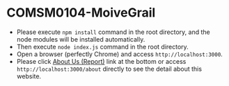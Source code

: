 # COMSM0104-MoiveGrail

- Please execute `npm install` command in the root directory, and the node modules will be installed automatically.
- Then execute `node index.js` command in the root directory.
- Open a browser (perfectly Chrome) and access `http://localhost:3000`.
- Please click  [About Us (Report)](http://localhost:3000/about) link at the bottom or access `http://localhost:3000/about` directly to see the detail about this website.
